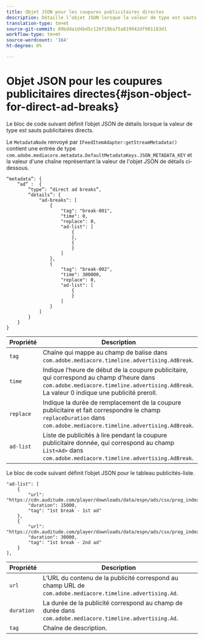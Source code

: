 ```yaml
---
title: Objet JSON pour les coupures publicitaires directes
description: Détaille l’objet JSON lorsque la valeur de type est sauts publicitaires directs.
translation-type: tm+mt
source-git-commit: 89bdda1d4bd5c126f19ba75a819942df901183d1
workflow-type: tm+mt
source-wordcount: '164'
ht-degree: 0%

---
```



# Objet JSON pour les coupures publicitaires directes{#json-object-for-direct-ad-breaks}

Le bloc de code suivant définit l’objet JSON de détails lorsque la valeur de type est sauts publicitaires directs.

Le `MetadataNode` renvoyé par `IFeedItemAdapter:getStreamMetadata()` contient une entrée de type `com.adobe.mediacore.metadata.DefaultMetadataKeys.JSON_METADATA_KEY` et la valeur d&#39;une chaîne représentant la valeur de l&#39;objet JSON de détails ci-dessous.

```
“metadata”: { 
    “ad” :  { 
        “type”: “direct ad breaks”, 
        “details”: { 
            "ad-breaks": [ 
                { 
                    "tag": "break-001", 
                    "time": 0, 
                    "replace": 0, 
                    "ad-list": [ 
                        { 
                        }, 
                        { 
                        } 
                    ] 
                }, 
                { 
                    "tag": "break-002", 
                    "time": 300000, 
                    "replace": 0, 
                    "ad-list": [ 
                        { 
                        } 
                    ] 
                } 
            ] 
        } 
    } 
} 
```

| Propriété | Description |
|---|---|
| `tag` | Chaîne qui mappe au champ de balise dans `com.adobe.mediacore.timeline.advertising.AdBreak`. |
| `time` | Indique l’heure de début de la coupure publicitaire, qui correspond au champ d’heure dans `com.adobe.mediacore.timeline.advertising.AdBreak`. La valeur 0 indique une publicité preroll. |
| `replace` | Indique la durée de remplacement de la coupure publicitaire et fait correspondre le champ `replaceDuration` dans `com.adobe.mediacore.timeline.advertising.AdBreak`. |
| `ad-list` | Liste de publicités à lire pendant la coupure publicitaire donnée, qui correspond au champ `List<Ad>` dans `com.adobe.mediacore.timeline.advertising.AdBreak`. |

Le bloc de code suivant définit l’objet JSON pour le tableau publicités-liste.

```
"ad-list": [ 
    { 
        "url": "https://cdn.auditude.com/player/downloads/data/espn/ads/csx/prog_index.m3u8", 
        "duration": 15000, 
        "tag": "1st break - 1st ad" 
    }, 
    { 
        "url": "https://cdn.auditude.com/player/downloads/data/espn/ads/csx/prog_index.m3u8", 
        "duration": 30000, 
        "tag": "1st break - 2nd ad" 
    } 
], 
```

| Propriété | Description |
|---|---|
| `url` | L’URL du contenu de la publicité correspond au champ URL de `com.adobe.mediacore.timeline.advertising.Ad`. |
| `duration` | La durée de la publicité correspond au champ de durée dans `com.adobe.mediacore.timeline.advertising.Ad`. |
| `tag` | Chaîne de description. |

